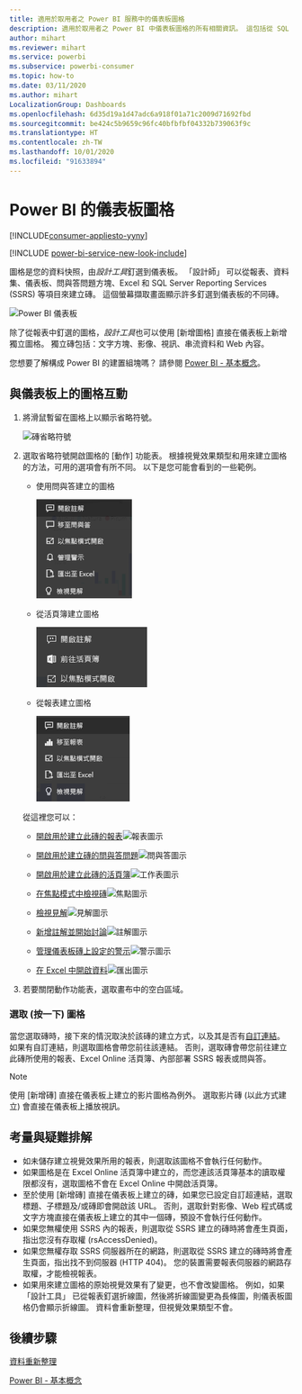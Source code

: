 ```yaml
---
title: 適用於取用者之 Power BI 服務中的儀表板圖格
description: 適用於取用者之 Power BI 中儀表板圖格的所有相關資訊。 這包括從 SQL Server Reporting Services (SSRS) 建立的磚。
author: mihart
ms.reviewer: mihart
ms.service: powerbi
ms.subservice: powerbi-consumer
ms.topic: how-to
ms.date: 03/11/2020
ms.author: mihart
LocalizationGroup: Dashboards
ms.openlocfilehash: 6d35d19a1d47adc6a918f01a71c2009d71692fbd
ms.sourcegitcommit: be424c5b9659c96fc40bfbfbf04332b739063f9c
ms.translationtype: HT
ms.contentlocale: zh-TW
ms.lasthandoff: 10/01/2020
ms.locfileid: "91633894"
---
```

# <a name="dashboard-tiles-in-power-bi"></a>Power BI 的儀表板圖格

[!INCLUDE[consumer-appliesto-yyny](../includes/consumer-appliesto-ynny.md)]

[!INCLUDE [power-bi-service-new-look-include](../includes/power-bi-service-new-look-include.md)]

圖格是您的資料快照，由*設計工具*釘選到儀表板。 「設計師」  可以從報表、資料集、儀表板、問與答問題方塊、Excel 和 SQL Server Reporting Services (SSRS) 等項目來建立磚。  這個螢幕擷取畫面顯示許多釘選到儀表板的不同磚。

![Power BI 儀表板](./media/end-user-tiles/power-bi-dash.png)


除了從報表中釘選的圖格，*設計工具*也可以使用 [新增圖格]  直接在儀表板上新增獨立圖格。 獨立磚包括：文字方塊、影像、視訊、串流資料和 Web 內容。

您想要了解構成 Power BI 的建置組塊嗎？  請參閱 [Power BI - 基本概念](end-user-basic-concepts.md)。


## <a name="interacting-with-tiles-on-a-dashboard"></a>與儀表板上的圖格互動

1. 將滑鼠暫留在圖格上以顯示省略符號。
   
    ![磚省略符號](./media/end-user-tiles/ellipses_new.png)
2. 選取省略符號開啟圖格的 [動作] 功能表。 根據視覺效果類型和用來建立圖格的方法，可用的選項會有所不同。 以下是您可能會看到的一些範例。

    - 使用問與答建立的圖格
   
        ![螢幕擷取畫面顯示有六個選項的功能表。](./media/end-user-tiles/power-bi-options-1.png)

    - 從活頁簿建立圖格
   
        ![螢幕擷取畫面顯示有三個選項的功能表。](./media/end-user-tiles/power-bi-options-2.png)

    - 從報表建立圖格
   
        ![螢幕擷取畫面顯示有五個選項的功能表。](./media/end-user-tiles/power-bi-options-3.png)
   
    從這裡您可以：
   
   * [開啟用於建立此磚的報表](end-user-reports.md)![報表圖示](./media/end-user-tiles/chart-icon.jpg)  
   
   * [開啟用於建立磚的問與答問題](end-user-reports.md)![問與答圖示](./media/end-user-tiles/qna-icon.png)  
   

   * [開啟用於建立此磚的活頁簿](end-user-reports.md)![工作表圖示](./media/end-user-tiles/power-bi-open-worksheet.png)  
   * [在焦點模式中檢視磚](end-user-focus.md)![焦點圖示](./media/end-user-tiles/fullscreen-icon.jpg)  
   * [檢視見解](end-user-insights.md)![見解圖示](./media/end-user-tiles/power-bi-insights.png)
   * [新增註解並開始討論](end-user-comment.md)![註解圖示](./media/end-user-tiles/comment-icons.png)
   * [管理儀表板磚上設定的警示](end-user-alerts.md)![警示圖示](./media/end-user-tiles/power-bi-alert-icon.png)
   * [在 Excel 中開啟資料](end-user-export.md)![匯出圖示](./media/end-user-tiles/power-bi-export-icon.png)


3. 若要關閉動作功能表，選取畫布中的空白區域。

### <a name="select-click-a-tile"></a>選取 (按一下) 圖格
當您選取磚時，接下來的情況取決於該磚的建立方式，以及其是否有[自訂連結](../create-reports/service-dashboard-edit-tile.md)。 如果有自訂連結，則選取圖格會帶您前往該連結。 否則，選取磚會帶您前往建立此磚所使用的報表、Excel Online 活頁簿、內部部署 SSRS 報表或問與答。

> [!NOTE]
> 使用 [新增磚]  直接在儀表板上建立的影片圖格為例外。 選取影片磚 (以此方式建立) 會直接在儀表板上播放視訊。   
> 
> 

## <a name="considerations-and-troubleshooting"></a>考量與疑難排解
* 如未儲存建立視覺效果所用的報表，則選取該圖格不會執行任何動作。
* 如果圖格是在 Excel Online 活頁簿中建立的，而您連該活頁簿基本的讀取權限都沒有，選取圖格不會在 Excel Online 中開啟活頁簿。
* 至於使用 [新增磚]  直接在儀表板上建立的磚，如果您已設定自訂超連結，選取標題、子標題及/或磚即會開啟該 URL。  否則，選取針對影像、Web 程式碼或文字方塊直接在儀表板上建立的其中一個磚，預設不會執行任何動作。
* 如果您無權使用 SSRS 內的報表，則選取從 SSRS 建立的磚時將會產生頁面，指出您沒有存取權 (rsAccessDenied)。
* 如果您無權存取 SSRS 伺服器所在的網路，則選取從 SSRS 建立的磚時將會產生頁面，指出找不到伺服器 (HTTP 404)。 您的裝置需要報表伺服器的網路存取權，才能檢視報表。
* 如果用來建立圖格的原始視覺效果有了變更，也不會改變圖格。  例如，如果「設計工具」  已從報表釘選折線圖，然後將折線圖變更為長條圖，則儀表板圖格仍會顯示折線圖。 資料會重新整理，但視覺效果類型不會。

## <a name="next-steps"></a>後續步驟
[資料重新整理](../connect-data/refresh-data.md)

[Power BI - 基本概念](end-user-basic-concepts.md)


